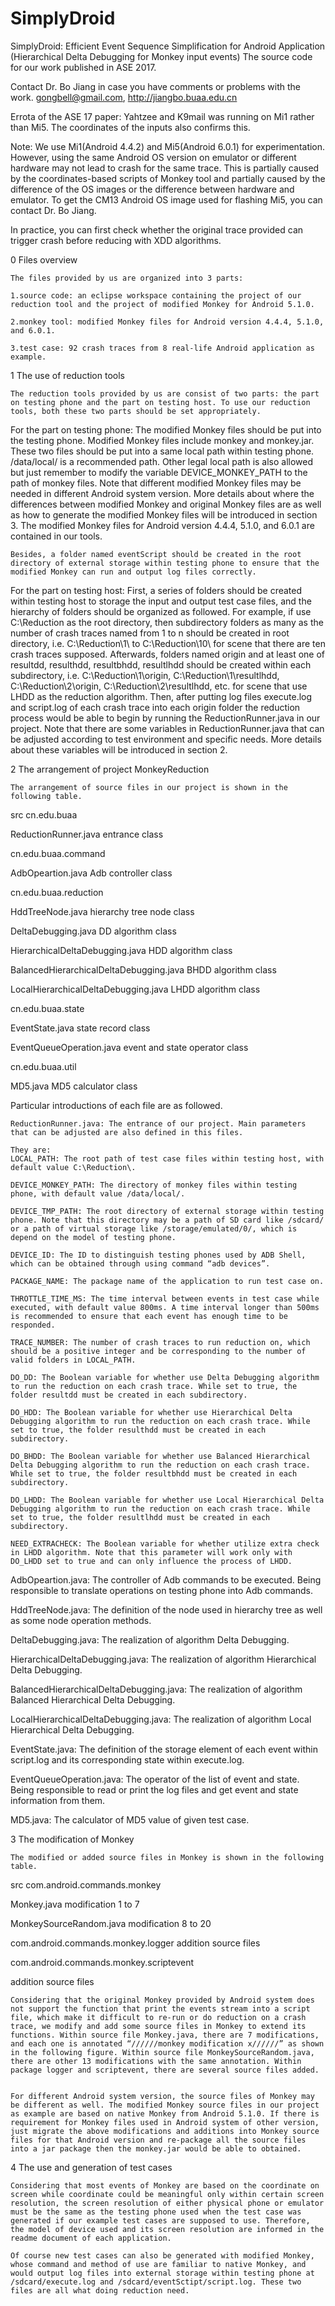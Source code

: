 # SimplyDroid
SimplyDroid: Efficient Event Sequence Simplification for Android Application (Hierarchical Delta Debugging for Monkey input events)
The source code for our work published in ASE 2017.

Contact Dr. Bo Jiang in case you have comments or problems with the work. gongbell@gmail.com, http://jiangbo.buaa.edu.cn

Errota of the ASE 17 paper: Yahtzee and K9mail was running on Mi1 rather than Mi5. The coordinates of the inputs also confirms this.

Note: We use Mi1(Android 4.4.2) and Mi5(Android 6.0.1) for experimentation. However, using the same Android OS version on emulator or different hardware may not lead to crash for the same trace. This is partially caused by the coordinates-based scripts of Monkey tool and partially caused by the difference of the OS images or the difference between hardware and emulator. To get the CM13 Android OS image used for flashing Mi5, you can contact Dr. Bo Jiang. 

In practice, you can first check whether the original trace provided can trigger crash before reducing with XDD algorithms.

0 Files overview

	The files provided by us are organized into 3 parts:
	
	1.source code: an eclipse workspace containing the project of our reduction tool and the project of modified Monkey for Android 5.1.0.
	
	2.monkey tool: modified Monkey files for Android version 4.4.4, 5.1.0, and 6.0.1.
	
	3.test case: 92 crash traces from 8 real-life Android application as example.
	
1 The use of reduction tools

	The reduction tools provided by us are consist of two parts: the part on testing phone and the part on testing host. To use our reduction tools, both these two parts should be set appropriately.
	
   For the part on testing phone: The modified Monkey files should be put into the testing phone. Modified Monkey files include monkey and monkey.jar. These two files should be put into a same local path within testing phone. /data/local/ is a recommended path. Other legal local path is also allowed but just remember to modify the variable DEVICE_MONKEY_PATH to the path of monkey files. Note that different modified Monkey files may be needed in different Android system version. More details about where the differences between modified Monkey and original Monkey files are as well as how to generate the modified Monkey files will be introduced in section 3. The modified Monkey files for Android version 4.4.4, 5.1.0, and 6.0.1 are contained in our tools.
   
    Besides, a folder named eventScript should be created in the root directory of external storage within testing phone to ensure that the modified Monkey can run and output log files correctly.
    
   For the part on testing host: First, a series of folders should be created within testing host to storage the input and output test case files, and the hierarchy of folders should be organized as followed. For example, if use C:\Reduction as the root directory, then subdirectory folders as many as the number of crash traces named from 1 to n should be created in root directory, i.e. C:\Reduction\1\ to C:\Reduction\10\ for scene that there are ten crash traces supposed. Afterwards, folders named origin and at least one of resultdd, resulthdd, resultbhdd, resultlhdd should be created within each subdirectory, i.e. C:\Reduction\1\origin\, C:\Reduction\1\resultlhdd\, C:\Reduction\2\origin\, C:\Reduction\2\resultlhdd\, etc. for scene that use LHDD as the reduction algorithm. Then, after putting log files execute.log and script.log of each crash trace into each origin folder the reduction process would be able to begin by running the ReductionRunner.java in our project. Note that there are some variables in ReductionRunner.java that can be adjusted according to test environment and specific needs. More details about these variables will be introduced in section 2. 
   
2 The arrangement of project MonkeyReduction

    The arrangement of source files in our project is shown in the following table. 
    
src
cn.edu.buaa



ReductionRunner.java
entrance class

cn.edu.buaa.command



AdbOpeartion.java
Adb controller class

cn.edu.buaa.reduction



HddTreeNode.java
hierarchy tree node class


DeltaDebugging.java
DD algorithm class


HierarchicalDeltaDebugging.java
HDD algorithm class


BalancedHierarchicalDeltaDebugging.java
BHDD algorithm class


LocalHierarchicalDeltaDebugging.java
LHDD algorithm class

cn.edu.buaa.state



EventState.java
state record class


EventQueueOperation.java
event and state operator class

cn.edu.buaa.util



MD5.java
MD5 calculator class

Particular introductions of each file are as followed.

	ReductionRunner.java: The entrance of our project. Main parameters that can be adjusted are also defined in this files. 
	
	They are:
	LOCAL_PATH: The root path of test case files within testing host, with default value C:\Reduction\.
	
	DEVICE_MONKEY_PATH: The directory of monkey files within testing phone, with default value /data/local/.
	
	DEVICE_TMP_PATH: The root directory of external storage within testing phone. Note that this directory may be a path of SD card like /sdcard/ or a path of virtual storage like /storage/emulated/0/, which is depend on the model of testing phone.
	
	DEVICE_ID: The ID to distinguish testing phones used by ADB Shell, which can be obtained through using command “adb devices”.
	
	PACKAGE_NAME: The package name of the application to run test case on.
	
	THROTTLE_TIME_MS: The time interval between events in test case while executed, with default value 800ms. A time interval longer than 500ms is recommended to ensure that each event has enough time to be responded.
	
	TRACE_NUMBER: The number of crash traces to run reduction on, which should be a positive integer and be corresponding to the number of valid folders in LOCAL_PATH.
	
	DO_DD: The Boolean variable for whether use Delta Debugging algorithm to run the reduction on each crash trace. While set to true, the folder resultdd must be created in each subdirectory. 
	
	DO_HDD: The Boolean variable for whether use Hierarchical Delta Debugging algorithm to run the reduction on each crash trace. While set to true, the folder resulthdd must be created in each subdirectory. 
	
	DO_BHDD: The Boolean variable for whether use Balanced Hierarchical Delta Debugging algorithm to run the reduction on each crash trace. While set to true, the folder resultbhdd must be created in each subdirectory. 
	
	DO_LHDD: The Boolean variable for whether use Local Hierarchical Delta Debugging algorithm to run the reduction on each crash trace. While set to true, the folder resultlhdd must be created in each subdirectory. 
	
    NEED_EXTRACHECK: The Boolean variable for whether utilize extra check in LHDD algorithm. Note that this parameter will work only with DO_LHDD set to true and can only influence the process of LHDD.
    
   AdbOpeartion.java: The controller of Adb commands to be executed. Being responsible to translate operations on testing phone into Adb commands.
   
   HddTreeNode.java: The definition of the node used in hierarchy tree as well as some node operation methods.
   
   DeltaDebugging.java: The realization of algorithm Delta Debugging.
   
   HierarchicalDeltaDebugging.java: The realization of algorithm Hierarchical Delta Debugging. 
   
   BalancedHierarchicalDeltaDebugging.java: The realization of algorithm Balanced Hierarchical Delta Debugging.
   
   LocalHierarchicalDeltaDebugging.java: The realization of algorithm Local Hierarchical Delta Debugging.
   
   EventState.java: The definition of the storage element of each event within script.log and its corresponding state within execute.log.
   
   EventQueueOperation.java: The operator of the list of event and state. Being responsible to read or print the log files and get event and state information from them.
   
   MD5.java: The calculator of MD5 value of given test case.
   
3 The modification of Monkey

    The modified or added source files in Monkey is shown in the following table. 
    
src
com.android.commands.monkey



Monkey.java
modification 1 to 7


MonkeySourceRandom.java
modification 8 to 20

com.android.commands.monkey.logger
addition source files

com.android.commands.monkey.scriptevent

addition source files

	Considering that the original Monkey provided by Android system does not support the function that print the events stream into a script file, which make it difficult to re-run or do reduction on a crash trace, we modify and add some source files in Monkey to extend its functions. Within source file Monkey.java, there are 7 modifications, and each one is annotated “//////monkey modification x//////” as shown in the following figure. Within source file MonkeySourceRandom.java, there are other 13 modifications with the same annotation. Within package logger and scriptevent, there are several source files added.
	

	For different Android system version, the source files of Monkey may be different as well. The modified Monkey source files in our project as example are based on native Monkey from Android 5.1.0. If there is requirement for Monkey files used in Android system of other version, just migrate the above modifications and additions into Monkey source files for that Android version and re-package all the source files into a jar package then the monkey.jar would be able to obtained.
	
4 The use and generation of test cases

	Considering that most events of Monkey are based on the coordinate on screen while coordinate could be meaningful only within certain screen resolution, the screen resolution of either physical phone or emulator must be the same as the testing phone used when the test case was generated if our example test cases are supposed to use. Therefore, the model of device used and its screen resolution are informed in the readme document of each application.
	
	Of course new test cases can also be generated with modified Monkey, whose command and method of use are familiar to native Monkey, and would output log files into external storage within testing phone at /sdcard/execute.log and /sdcard/eventSctipt/script.log. These two files are all what doing reduction need.
	

